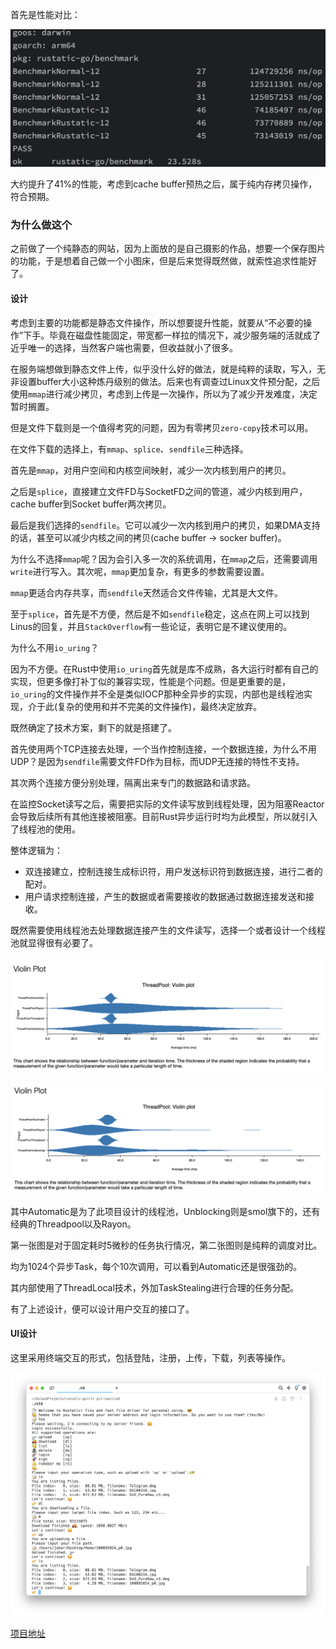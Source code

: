 首先是性能对比：

![image-20240308232037792](./img/image-20240308232037792.png)

大约提升了41%的性能，考虑到cache buffer预热之后，属于纯内存拷贝操作，符合预期。

### 为什么做这个

之前做了一个纯静态的网站，因为上面放的是自己摄影的作品，想要一个保存图片的功能，于是想着自己做一个小图床，但是后来觉得既然做，就索性追求性能好了。

#### 设计

考虑到主要的功能都是静态文件操作，所以想要提升性能，就要从“不必要的操作”下手。毕竟在磁盘性能固定，带宽都一样拉的情况下，减少服务端的活就成了近乎唯一的选择，当然客户端也需要，但收益就小了很多。



在服务端想做到静态文件上传，似乎没什么好的做法，就是纯粹的读取，写入，无非设置buffer大小这种炼丹级别的做法。后来也有调查过Linux文件预分配，之后使用`mmap`进行减少拷贝，考虑到上传是一次操作，所以为了减少开发难度，决定暂时搁置。

但是文件下载则是一个值得考究的问题，因为有零拷贝`zero-copy`技术可以用。



在文件下载的选择上，有`mmap`、`splice`、`sendfile`三种选择。

首先是`mmap`，对用户空间和内核空间映射，减少一次内核到用户的拷贝。

之后是`splice`，直接建立文件FD与SocketFD之间的管道，减少内核到用户，cache buffer到Socket buffer两次拷贝。

最后是我们选择的`sendfile`。它可以减少一次内核到用户的拷贝，如果DMA支持的话，甚至可以减少内核之间的拷贝(cache buffer -> socker buffer)。

为什么不选择`mmap`呢？因为会引入多一次的系统调用，在`mmap`之后，还需要调用`write`进行写入。其次呢，`mmap`更加复杂，有更多的参数需要设置。

`mmap`更适合内存共享，而`sendfile`天然适合文件传输，尤其是大文件。

至于`splice`，首先是不方便，然后是不如`sendfile`稳定，这点在网上可以找到Linus的回复，并且`StackOverflow`有一些论证，表明它是不建议使用的。



为什么不用`io_uring`？

因为不方便。在Rust中使用`io_uring`首先就是库不成熟，各大运行时都有自己的实现，但更多像打补丁似的兼容实现，性能是个问题。但是更重要的是，`io_uring`的文件操作并不全是类似IOCP那种全异步的实现，内部也是线程池实现，介于此(复杂的使用和并不完美的文件操作)，最终决定放弃。



既然确定了技术方案，剩下的就是搭建了。

首先使用两个TCP连接去处理，一个当作控制连接，一个数据连接，为什么不用UDP？是因为`sendfile`需要文件FD作为目标，而UDP无连接的特性不支持。

其次两个连接方便分别处理，隔离出来专门的数据路和请求路。

在监控Socket读写之后，需要把实际的文件读写放到线程处理，因为阻塞Reactor会导致后续所有其他连接被阻塞。目前Rust异步运行时均为此模型，所以就引入了线程池的使用。

整体逻辑为：

- 双连接建立，控制连接生成标识符，用户发送标识符到数据连接，进行二者的配对。
- 用户请求控制连接，产生的数据或者需要接收的数据通过数据连接发送和接收。

既然需要使用线程池去处理数据连接产生的文件读写，选择一个或者设计一个线程池就显得很有必要了。

![image-20240309212949385](./img/image-20240309212949385.png)

![image-20240309213456152](./img/image-20240309213456152.png)

其中Automatic是为了此项目设计的线程池，Unblocking则是smol旗下的，还有经典的Threadpool以及Rayon。

第一张图是对于固定耗时5微秒的任务执行情况，第二张图则是纯粹的调度对比。

均为1024个异步Task，每个10次调用，可以看到Automatic还是很强劲的。

其内部使用了ThreadLocal技术，外加TaskStealing进行合理的任务分配。



有了上述设计，便可以设计用户交互的接口了。

#### UI设计

这里采用终端交互的形式，包括登陆，注册，上传，下载，列表等操作。

![image-20240309214134981](./img/image-20240309214134981.png)

[项目地址](https://github.com/SuanCaiYv/rustatic)

